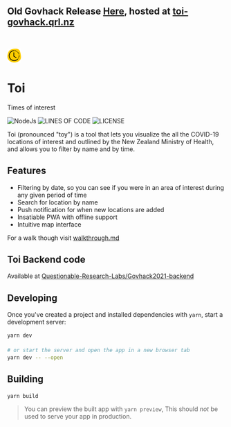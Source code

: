 ## Old Govhack Release [Here](https://github.com/Questionable-Research-Labs/Govhack-2021/tree/v1.0), hosted at [toi-govhack.qrl.nz](https://toi-govhack.qrl.nz)

<br>

![Logo](https://raw.githubusercontent.com/Questionable-Research-Labs/Govhack-2021/main/static/icons/icon%4032.png)

# Toi

Times of interest

![NodeJs](https://img.shields.io/badge/Powered%20By-Svelte-f7311b?style=for-the-badge)
![LINES OF CODE](https://img.shields.io/tokei/lines/github/Questionable-Research-Labs/Govhack-2021?style=for-the-badge)
![LICENSE](https://img.shields.io/github/license/Questionable-Research-Labs/Govhack-2021?style=for-the-badge)

Toi (pronounced "toy") is a tool that lets you visualize the all the COVID-19 locations of interest and outlined by the New Zealand Ministry of Health, and allows you to filter by name and by time.

## Features

- Filtering by date, so you can see if you were in an area of interest during any given period of time
- Search for location by name
- Push notification for when new locations are added
- Insatiable PWA with offline support
- Intuitive map interface

For a walk though visit [walkthrough.md](walkthrough.md)

## Toi Backend code

Available at [Questionable-Research-Labs/Govhack2021-backend](https://github.com/Questionable-Research-Labs/Govhack2021-backend)

## Developing

Once you've created a project and installed dependencies with `yarn`, start a development server:

```bash
yarn dev

# or start the server and open the app in a new browser tab
yarn dev -- --open
```

## Building

```bash
yarn build
```

> You can preview the built app with `yarn preview`, This should _not_ be used to serve your app in production.
